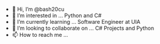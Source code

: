 - 👋 Hi, I’m @bash20cu
- 👀 I’m interested in ... Python and C# 
- 🌱 I’m currently learning ... Software Engineer at UIA
- 💞️ I’m looking to collaborate on ... C# Projects and Python
- 📫 How to reach me ... 

<!---
bash20cu/bash20cu is a ✨ special ✨ repository because its `README.md` (this file) appears on your GitHub profile.
You can click the Preview link to take a look at your changes.
--->

